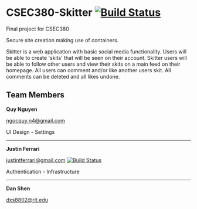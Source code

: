 # CSEC380-Skitter [![Build Status](https://travis-ci.org/QuyNNguyen/CSEC380-Skitter.svg?branch=master)](https://travis-ci.org/QuyNNguyen/CSEC380-Skitter)
Final project for CSEC380

Secure site creation making use of containers.

Skitter is a web application with basic social media functionality. Users will be able to create 'skits' that will be seen on their account. Skitter users will be able to follow other users and view their skits on a main feed on their homepage. All users can comment and/or like another users skit. All comments can be deleted and all likes undone.

## Team Members

**Quy Nguyen**  

ngocquy.n4@gmail.com

UI Design - Settings

***

**Justin Ferrari** 

justintferrari@gmail.com           [![Build Status](https://travis-ci.org/QuyNNguyen/CSEC380-Skitter.svg?branch=Ferrari)](https://travis-ci.org/QuyNNguyen/CSEC380-Skitter)

Authentication - Infrastructure

***

**Dan Shen**  

dxs8802@rit.edu
